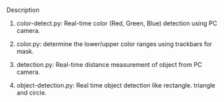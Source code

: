 Description

1) color-detect.py: Real-time color (Red, Green, Blue) detection using PC camera.

2) color.py: determine the lower/upper color ranges using trackbars for mask.

3) detection.py: Real-time distance measurement of object from PC camera.

4) object-detection.py: Real time object detection like rectangle. triangle and circle.
